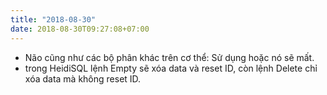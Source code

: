 ```yaml
---
title: "2018-08-30"
date: 2018-08-30T09:27:08+07:00
---
```


* Não cũng như các bộ phân khác trên cơ thể: Sử dụng hoặc nó sẽ mất.
* trong HeidiSQL lệnh Empty sẽ xóa data và reset ID, còn lệnh Delete chỉ xóa data mà không reset ID.
